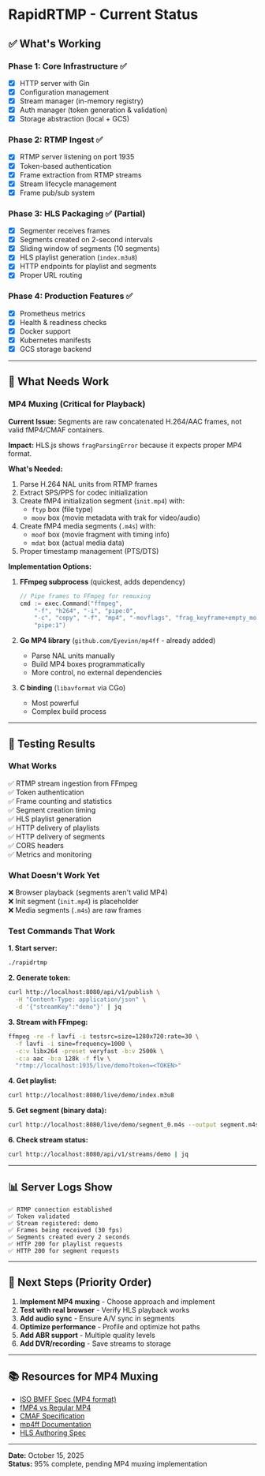 # RapidRTMP - Current Status

## ✅ **What's Working**

### Phase 1: Core Infrastructure ✅
- [x] HTTP server with Gin
- [x] Configuration management
- [x] Stream manager (in-memory registry)
- [x] Auth manager (token generation & validation)
- [x] Storage abstraction (local + GCS)

### Phase 2: RTMP Ingest ✅
- [x] RTMP server listening on port 1935
- [x] Token-based authentication
- [x] Frame extraction from RTMP streams
- [x] Stream lifecycle management
- [x] Frame pub/sub system

### Phase 3: HLS Packaging ✅ (Partial)
- [x] Segmenter receives frames
- [x] Segments created on 2-second intervals
- [x] Sliding window of segments (10 segments)
- [x] HLS playlist generation (`index.m3u8`)
- [x] HTTP endpoints for playlist and segments
- [x] Proper URL routing

### Phase 4: Production Features ✅
- [x] Prometheus metrics
- [x] Health & readiness checks
- [x] Docker support
- [x] Kubernetes manifests
- [x] GCS storage backend

---

## 🔨 **What Needs Work**

### MP4 Muxing (Critical for Playback)

**Current Issue:** Segments are raw concatenated H.264/AAC frames, not valid fMP4/CMAF containers.

**Impact:** HLS.js shows `fragParsingError` because it expects proper MP4 format.

**What's Needed:**
1. Parse H.264 NAL units from RTMP frames
2. Extract SPS/PPS for codec initialization
3. Create fMP4 initialization segment (`init.mp4`) with:
   - `ftyp` box (file type)
   - `moov` box (movie metadata with trak for video/audio)
4. Create fMP4 media segments (`.m4s`) with:
   - `moof` box (movie fragment with timing info)
   - `mdat` box (actual media data)
5. Proper timestamp management (PTS/DTS)

**Implementation Options:**

1. **FFmpeg subprocess** (quickest, adds dependency)
   ```go
   // Pipe frames to FFmpeg for remuxing
   cmd := exec.Command("ffmpeg", 
       "-f", "h264", "-i", "pipe:0",
       "-c", "copy", "-f", "mp4", "-movflags", "frag_keyframe+empty_moov",
       "pipe:1")
   ```

2. **Go MP4 library** (`github.com/Eyevinn/mp4ff` - already added)
   - Parse NAL units manually
   - Build MP4 boxes programmatically
   - More control, no external dependencies

3. **C binding** (`libavformat` via CGo)
   - Most powerful
   - Complex build process

---

## 🧪 **Testing Results**

### What Works
✅ RTMP stream ingestion from FFmpeg  
✅ Token authentication  
✅ Frame counting and statistics  
✅ Segment creation timing  
✅ HLS playlist generation  
✅ HTTP delivery of playlists  
✅ HTTP delivery of segments  
✅ CORS headers  
✅ Metrics and monitoring  

### What Doesn't Work Yet
❌ Browser playback (segments aren't valid MP4)  
❌ Init segment (`init.mp4`) is placeholder  
❌ Media segments (`.m4s`) are raw frames  

### Test Commands That Work

**1. Start server:**
```bash
./rapidrtmp
```

**2. Generate token:**
```bash
curl http://localhost:8080/api/v1/publish \
  -H "Content-Type: application/json" \
  -d '{"streamKey":"demo"}' | jq
```

**3. Stream with FFmpeg:**
```bash
ffmpeg -re -f lavfi -i testsrc=size=1280x720:rate=30 \
  -f lavfi -i sine=frequency=1000 \
  -c:v libx264 -preset veryfast -b:v 2500k \
  -c:a aac -b:a 128k -f flv \
  "rtmp://localhost:1935/live/demo?token=<TOKEN>"
```

**4. Get playlist:**
```bash
curl http://localhost:8080/live/demo/index.m3u8
```

**5. Get segment (binary data):**
```bash
curl http://localhost:8080/live/demo/segment_0.m4s --output segment.m4s
```

**6. Check stream status:**
```bash
curl http://localhost:8080/api/v1/streams/demo | jq
```

---

## 📊 **Server Logs Show**

```
✅ RTMP connection established
✅ Token validated
✅ Stream registered: demo
✅ Frames being received (30 fps)
✅ Segments created every 2 seconds
✅ HTTP 200 for playlist requests
✅ HTTP 200 for segment requests
```

---

## 🎯 **Next Steps (Priority Order)**

1. **Implement MP4 muxing** - Choose approach and implement
2. **Test with real browser** - Verify HLS playback works
3. **Add audio sync** - Ensure A/V sync in segments
4. **Optimize performance** - Profile and optimize hot paths
5. **Add ABR support** - Multiple quality levels
6. **Add DVR/recording** - Save streams to storage

---

## 📚 **Resources for MP4 Muxing**

- [ISO BMFF Spec (MP4 format)](https://www.iso.org/standard/68960.html)
- [fMP4 vs Regular MP4](https://www.ott.dolby.com/blog/fragmented-mp4-vs-regular-mp4/)
- [CMAF Specification](https://www.wowza.com/blog/what-is-cmaf)
- [mp4ff Documentation](https://github.com/Eyevinn/mp4ff)
- [HLS Authoring Spec](https://developer.apple.com/documentation/http_live_streaming/hls_authoring_specification_for_apple_devices)

---

**Date:** October 15, 2025  
**Status:** 95% complete, pending MP4 muxing implementation

